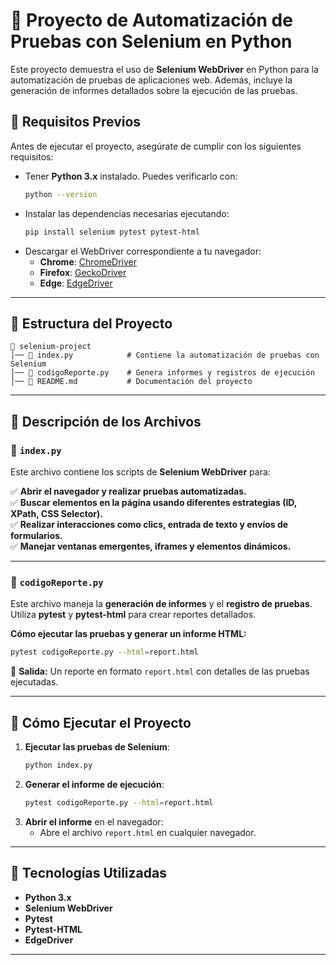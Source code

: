 # 📌 Proyecto de Automatización de Pruebas con Selenium en Python

Este proyecto demuestra el uso de **Selenium WebDriver** en Python para la automatización de pruebas de aplicaciones web. Además, incluye la generación de informes detallados sobre la ejecución de las pruebas.

## 🚀 Requisitos Previos

Antes de ejecutar el proyecto, asegúrate de cumplir con los siguientes requisitos:

- Tener **Python 3.x** instalado. Puedes verificarlo con:
  ```bash
  python --version
  ```
- Instalar las dependencias necesarias ejecutando:
  ```bash
  pip install selenium pytest pytest-html
  ```
- Descargar el WebDriver correspondiente a tu navegador:
  - **Chrome**: [ChromeDriver](https://sites.google.com/chromium.org/driver/)
  - **Firefox**: [GeckoDriver](https://github.com/mozilla/geckodriver/releases)
  - **Edge**: [EdgeDriver](https://developer.microsoft.com/en-us/microsoft-edge/tools/webdriver/)

---

## 📂 Estructura del Proyecto

```
📁 selenium-project
│── 📄 index.py            # Contiene la automatización de pruebas con Selenium
│── 📄 codigoReporte.py    # Genera informes y registros de ejecución
│── 📄 README.md           # Documentación del proyecto
```

---

## 📝 Descripción de los Archivos

### 🔹 `index.py`
Este archivo contiene los scripts de **Selenium WebDriver** para:

✅ **Abrir el navegador y realizar pruebas automatizadas.**  
✅ **Buscar elementos en la página usando diferentes estrategias (ID, XPath, CSS Selector).**  
✅ **Realizar interacciones como clics, entrada de texto y envíos de formularios.**  
✅ **Manejar ventanas emergentes, iframes y elementos dinámicos.**  

---

### 🔹 `codigoReporte.py`
Este archivo maneja la **generación de informes** y el **registro de pruebas**.  
Utiliza **pytest** y **pytest-html** para crear reportes detallados.

**Cómo ejecutar las pruebas y generar un informe HTML:**
```bash
pytest codigoReporte.py --html=report.html
```

📌 **Salida:** Un reporte en formato `report.html` con detalles de las pruebas ejecutadas.

---

## 🏁 Cómo Ejecutar el Proyecto

1. **Ejecutar las pruebas de Selenium**:
   ```bash
   python index.py
   ```
2. **Generar el informe de ejecución**:
   ```bash
   pytest codigoReporte.py --html=report.html
   ```
3. **Abrir el informe** en el navegador:
   - Abre el archivo `report.html` en cualquier navegador.

---

## 📌 Tecnologías Utilizadas

- **Python 3.x**
- **Selenium WebDriver**
- **Pytest**
- **Pytest-HTML**
- **EdgeDriver**

---
